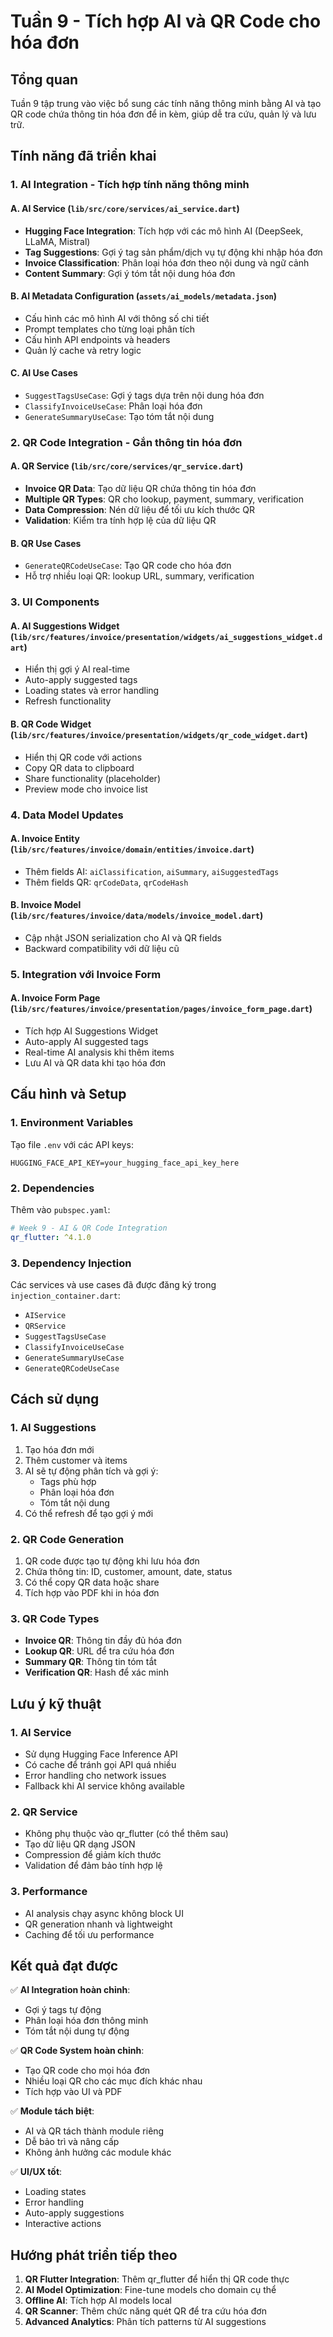 # Tuần 9 - Tích hợp AI và QR Code cho hóa đơn

## Tổng quan

Tuần 9 tập trung vào việc bổ sung các tính năng thông minh bằng AI và tạo QR code chứa thông tin hóa đơn để in kèm, giúp dễ tra cứu, quản lý và lưu trữ.

## Tính năng đã triển khai

### 1. AI Integration - Tích hợp tính năng thông minh

#### A. AI Service (`lib/src/core/services/ai_service.dart`)
- **Hugging Face Integration**: Tích hợp với các mô hình AI (DeepSeek, LLaMA, Mistral)
- **Tag Suggestions**: Gợi ý tag sản phẩm/dịch vụ tự động khi nhập hóa đơn
- **Invoice Classification**: Phân loại hóa đơn theo nội dung và ngữ cảnh
- **Content Summary**: Gợi ý tóm tắt nội dung hóa đơn

#### B. AI Metadata Configuration (`assets/ai_models/metadata.json`)
- Cấu hình các mô hình AI với thông số chi tiết
- Prompt templates cho từng loại phân tích
- Cấu hình API endpoints và headers
- Quản lý cache và retry logic

#### C. AI Use Cases
- `SuggestTagsUseCase`: Gợi ý tags dựa trên nội dung hóa đơn
- `ClassifyInvoiceUseCase`: Phân loại hóa đơn
- `GenerateSummaryUseCase`: Tạo tóm tắt nội dung

### 2. QR Code Integration - Gắn thông tin hóa đơn

#### A. QR Service (`lib/src/core/services/qr_service.dart`)
- **Invoice QR Data**: Tạo dữ liệu QR chứa thông tin hóa đơn
- **Multiple QR Types**: QR cho lookup, payment, summary, verification
- **Data Compression**: Nén dữ liệu để tối ưu kích thước QR
- **Validation**: Kiểm tra tính hợp lệ của dữ liệu QR

#### B. QR Use Cases
- `GenerateQRCodeUseCase`: Tạo QR code cho hóa đơn
- Hỗ trợ nhiều loại QR: lookup URL, summary, verification

### 3. UI Components

#### A. AI Suggestions Widget (`lib/src/features/invoice/presentation/widgets/ai_suggestions_widget.dart`)
- Hiển thị gợi ý AI real-time
- Auto-apply suggested tags
- Loading states và error handling
- Refresh functionality

#### B. QR Code Widget (`lib/src/features/invoice/presentation/widgets/qr_code_widget.dart`)
- Hiển thị QR code với actions
- Copy QR data to clipboard
- Share functionality (placeholder)
- Preview mode cho invoice list

### 4. Data Model Updates

#### A. Invoice Entity (`lib/src/features/invoice/domain/entities/invoice.dart`)
- Thêm fields AI: `aiClassification`, `aiSummary`, `aiSuggestedTags`
- Thêm fields QR: `qrCodeData`, `qrCodeHash`

#### B. Invoice Model (`lib/src/features/invoice/data/models/invoice_model.dart`)
- Cập nhật JSON serialization cho AI và QR fields
- Backward compatibility với dữ liệu cũ

### 5. Integration với Invoice Form

#### A. Invoice Form Page (`lib/src/features/invoice/presentation/pages/invoice_form_page.dart`)
- Tích hợp AI Suggestions Widget
- Auto-apply AI suggested tags
- Real-time AI analysis khi thêm items
- Lưu AI và QR data khi tạo hóa đơn

## Cấu hình và Setup

### 1. Environment Variables
Tạo file `.env` với các API keys:
```env
HUGGING_FACE_API_KEY=your_hugging_face_api_key_here
```

### 2. Dependencies
Thêm vào `pubspec.yaml`:
```yaml
# Week 9 - AI & QR Code Integration
qr_flutter: ^4.1.0
```

### 3. Dependency Injection
Các services và use cases đã được đăng ký trong `injection_container.dart`:
- `AIService`
- `QRService`
- `SuggestTagsUseCase`
- `ClassifyInvoiceUseCase`
- `GenerateSummaryUseCase`
- `GenerateQRCodeUseCase`

## Cách sử dụng

### 1. AI Suggestions
1. Tạo hóa đơn mới
2. Thêm customer và items
3. AI sẽ tự động phân tích và gợi ý:
   - Tags phù hợp
   - Phân loại hóa đơn
   - Tóm tắt nội dung
4. Có thể refresh để tạo gợi ý mới

### 2. QR Code Generation
1. QR code được tạo tự động khi lưu hóa đơn
2. Chứa thông tin: ID, customer, amount, date, status
3. Có thể copy QR data hoặc share
4. Tích hợp vào PDF khi in hóa đơn

### 3. QR Code Types
- **Invoice QR**: Thông tin đầy đủ hóa đơn
- **Lookup QR**: URL để tra cứu hóa đơn
- **Summary QR**: Thông tin tóm tắt
- **Verification QR**: Hash để xác minh

## Lưu ý kỹ thuật

### 1. AI Service
- Sử dụng Hugging Face Inference API
- Có cache để tránh gọi API quá nhiều
- Error handling cho network issues
- Fallback khi AI service không available

### 2. QR Service
- Không phụ thuộc vào qr_flutter (có thể thêm sau)
- Tạo dữ liệu QR dạng JSON
- Compression để giảm kích thước
- Validation để đảm bảo tính hợp lệ

### 3. Performance
- AI analysis chạy async không block UI
- QR generation nhanh và lightweight
- Caching để tối ưu performance

## Kết quả đạt được

✅ **AI Integration hoàn chỉnh**:
- Gợi ý tags tự động
- Phân loại hóa đơn thông minh
- Tóm tắt nội dung tự động

✅ **QR Code System hoàn chỉnh**:
- Tạo QR code cho mọi hóa đơn
- Nhiều loại QR cho các mục đích khác nhau
- Tích hợp vào UI và PDF

✅ **Module tách biệt**:
- AI và QR tách thành module riêng
- Dễ bảo trì và nâng cấp
- Không ảnh hưởng các module khác

✅ **UI/UX tốt**:
- Loading states
- Error handling
- Auto-apply suggestions
- Interactive actions

## Hướng phát triển tiếp theo

1. **QR Flutter Integration**: Thêm qr_flutter để hiển thị QR code thực
2. **AI Model Optimization**: Fine-tune models cho domain cụ thể
3. **Offline AI**: Tích hợp AI models local
4. **QR Scanner**: Thêm chức năng quét QR để tra cứu hóa đơn
5. **Advanced Analytics**: Phân tích patterns từ AI suggestions 
